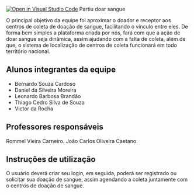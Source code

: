 [![Open in Visual Studio Code](https://classroom.github.com/assets/open-in-vscode-f059dc9a6f8d3a56e377f745f24479a46679e63a5d9fe6f495e02850cd0d8118.svg)](https://classroom.github.com/online_ide?assignment_repo_id=462414&assignment_repo_type=GroupAssignmentRepo)
 Partiu doar sangue

  O principal objetivo da equipe foi aproximar o doador e receptor aos centros de coleta de doação de sangue, facilitando o vínculo entre eles. De forma bem simples a plataforma criada por nós, fará com que a ação de doar sangue seja dinâmica, assim ajudando com a falta de coleta, além de que, o sistema de localização de centros de coleta funcionará em todo território nacional.

## Alunos integrantes da equipe

* Bernardo Souza Cardoso
* Daniel da Silveira Moreira
* Leonardo Barbosa Brandão
* Thiago Cedro Silva de Souza
* Victor da Rocha

## Professores responsáveis

Rommel Vieira Carneiro.
João Carlos Oliveira Caetano.

## Instruções de utilização

O usuário deverá criar seu login, em seguida, poderá ser registrado ou solicitar  sua doação de sangue, assim agendando a coleta juntamente com o centros de doação de sangue.
